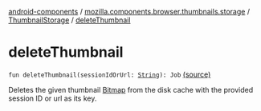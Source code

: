 [android-components](../../index.md) / [mozilla.components.browser.thumbnails.storage](../index.md) / [ThumbnailStorage](index.md) / [deleteThumbnail](./delete-thumbnail.md)

# deleteThumbnail

`fun deleteThumbnail(sessionIdOrUrl: `[`String`](https://kotlinlang.org/api/latest/jvm/stdlib/kotlin/-string/index.html)`): Job` [(source)](https://github.com/mozilla-mobile/android-components/blob/master/components/browser/thumbnails/src/main/java/mozilla/components/browser/thumbnails/storage/ThumbnailStorage.kt#L58)

Deletes the given thumbnail [Bitmap](#) from the disk cache with the provided session ID or url
as its key.

